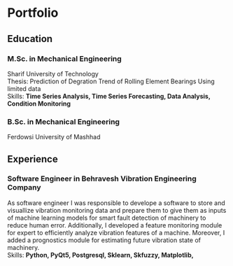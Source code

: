 # Portfolio  
## Education  
### M.Sc. in Mechanical Engineering  
Sharif University of Technology  
Thesis: Prediction of Degration Trend of Rolling Element Bearings Using limited data  
Skills: **Time Series Analysis, Time Series Forecasting, Data Analysis, Condition Monitoring**  
### B.Sc. in Mechanical Engineering  
Ferdowsi University of Mashhad  
## Experience  
### Software Engineer in Behravesh Vibration Engineering Company  
As software engineer I was responsible to develope a software to store and visuallize vibration monitoring data and prepare them to give them as inputs of machine learning models for smart fault detection of machinery to reduce human error. Additionally, I developed a feature monitoring module for expert to efficiently analyze vibration features of a machine. Moreover, I added a prognostics module for estimating future vibration state of machinery.  
Skills: **Python, PyQt5, Postgresql, Sklearn, Skfuzzy, Matplotlib,**  



